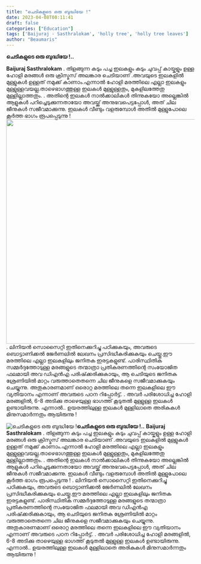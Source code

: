 ```yaml
---
title: "ചെടികളുടെ ഒരു ബുദ്ധിയേ !"
date: 2023-04-08T08:11:41
draft: false
categories: ["Education"]
tags: ['Baijuraj - Sasthralokam', 'holly tree', 'holly tree leaves']
author: "Beaumaris"
---
```


<strong>ചെടികളുടെ ഒരു ബുദ്ധിയേ !..</strong>

<strong>Baijuraj Sasthralokam</strong>
.
തിളങ്ങുന്ന കടും പച്ച ഇലകളും കടും ചുവപ്പ് കായ്കളും ഉള്ള ഹോളി മരങ്ങൾ ഒരു ക്രിസ്മസ് അലങ്കാര ചെടിയാണ് .അവയുടെ ഇലകളിൽ മുള്ളുകൾ ഉള്ളത് നമുക്ക് കാണാം.എന്നാൽ ഹോളി മരത്തിലെ എല്ലാ ഇലകളും മുള്ളുള്ളവയല്ല.താഴെഭാഗത്തുള്ള ഇലകൾ മുള്ളുള്ളതും, മുകളിലത്തേതു മുള്ളില്ലാത്തതും.
.
അതിന്റെ ഇലകൾ നാൽക്കാലികൾ തിന്നുകയോ അല്ലെങ്കിൽ ആളുകൾ പറിച്ചെടുക്കുന്നതായോ അവയ്ക്ക് അനുഭവപെട്ടപ്പോൾ, അത് ചില ജീനുകൾ സജീവമാക്കുന്നു. ഇലകൾ വീണ്ടും വളരുമ്പോൾ അതിൽ മുള്ളുപോലെ കൂർത്ത ഭാഗം രൂപപ്പെടുന്നു !
<img class="size-full wp-image-390724 aligncenter" src="https://cdn.boolokam.com/articles/2023/04/qqq.webp" alt="" width="760" height="600" />.
ലിനിയൻ സൊസൈറ്റി ഇതിനെക്കുറിച്ചു പഠിക്കുകയും, അവരുടെ ബൊട്ടാണിക്കൽ ജേർണലിൽ ലേഖനം പ്രസിദ്ധീകരിക്കുകയും ചെയ്തു.ഈ മരത്തിലെ എല്ലാ ഇലകളിലും ജനിതക ഇരട്ടകളുണ്ട്. പാരിസ്ഥിതിക സമ്മർദ്ദത്തോടുള്ള മരങ്ങളുടെ തന്മാത്രാ പ്രതികരണത്തിന്റെ സംയോജിത ഫലമായി അവ ഡിഎൻഎ പരിഷ്‌ക്കരിക്കുകായും, ആ ചെടിയുടെ ജനിതക ശ്രേണിയിൽ മാറ്റം വരുത്താതെതന്നെ ചില ജീനുകളെ സജീവമാക്കുകയും ചെയ്യുന്നു. അതുകാരണമാണ് ഒരൊറ്റ മരത്തിലെ തന്നെ ഇലകളിലെ ഈ വ്യതിയാനം എന്നാണ് അവരുടെ പഠന റിപ്പോർട്ട്.
.
അവർ പരിശോധിച്ച ഹോളി മരങ്ങളിൽ, 6-8 അടിക്കു താഴെയുള്ള ഭാഗത്ത് കൂടുതൽ മുള്ളുള്ള ഇലകൾ ഉണ്ടായിരുന്നു. എന്നാൽ.. ഉയരത്തിലുള്ള ഇലകൾ മുള്ളിലാതെ അരികുകൾ മിനുസമാർന്നതും ആയിരുന്നു !


![ചെടികളുടെ ഒരു ബുദ്ധിയേ !](https://cdn.boolokam.com/articles/2023/04/qqq.webp)**ചെടികളുടെ ഒരു ബുദ്ധിയേ !..** **Baijuraj Sasthralokam** . തിളങ്ങുന്ന കടും പച്ച ഇലകളും കടും ചുവപ്പ് കായ്കളും ഉള്ള ഹോളി മരങ്ങൾ ഒരു ക്രിസ്മസ് അലങ്കാര ചെടിയാണ് .അവയുടെ ഇലകളിൽ മുള്ളുകൾ ഉള്ളത് നമുക്ക് കാണാം.എന്നാൽ ഹോളി മരത്തിലെ എല്ലാ ഇലകളും മുള്ളുള്ളവയല്ല.താഴെഭാഗത്തുള്ള ഇലകൾ മുള്ളുള്ളതും, മുകളിലത്തേതു മുള്ളില്ലാത്തതും. . അതിന്റെ ഇലകൾ നാൽക്കാലികൾ തിന്നുകയോ അല്ലെങ്കിൽ ആളുകൾ പറിച്ചെടുക്കുന്നതായോ അവയ്ക്ക് അനുഭവപെട്ടപ്പോൾ, അത് ചില ജീനുകൾ സജീവമാക്കുന്നു. ഇലകൾ വീണ്ടും വളരുമ്പോൾ അതിൽ മുള്ളുപോലെ കൂർത്ത ഭാഗം രൂപപ്പെടുന്നു ! . ലിനിയൻ സൊസൈറ്റി ഇതിനെക്കുറിച്ചു പഠിക്കുകയും, അവരുടെ ബൊട്ടാണിക്കൽ ജേർണലിൽ ലേഖനം പ്രസിദ്ധീകരിക്കുകയും ചെയ്തു.ഈ മരത്തിലെ എല്ലാ ഇലകളിലും ജനിതക ഇരട്ടകളുണ്ട്. പാരിസ്ഥിതിക സമ്മർദ്ദത്തോടുള്ള മരങ്ങളുടെ തന്മാത്രാ പ്രതികരണത്തിന്റെ സംയോജിത ഫലമായി അവ ഡിഎൻഎ പരിഷ്‌ക്കരിക്കുകായും, ആ ചെടിയുടെ ജനിതക ശ്രേണിയിൽ മാറ്റം വരുത്താതെതന്നെ ചില ജീനുകളെ സജീവമാക്കുകയും ചെയ്യുന്നു. അതുകാരണമാണ് ഒരൊറ്റ മരത്തിലെ തന്നെ ഇലകളിലെ ഈ വ്യതിയാനം എന്നാണ് അവരുടെ പഠന റിപ്പോർട്ട്. . അവർ പരിശോധിച്ച ഹോളി മരങ്ങളിൽ, 6-8 അടിക്കു താഴെയുള്ള ഭാഗത്ത് കൂടുതൽ മുള്ളുള്ള ഇലകൾ ഉണ്ടായിരുന്നു. എന്നാൽ.. ഉയരത്തിലുള്ള ഇലകൾ മുള്ളിലാതെ അരികുകൾ മിനുസമാർന്നതും ആയിരുന്നു !
